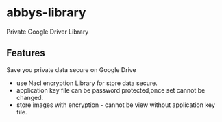 # abbys-library

Private Google Driver Library

## Features

Save you private data secure on Google Drive

- use Nacl encryption Library for store data secure.
- application key file can be password protected,once set cannot be changed.
- store images with encryption - cannot be view without application key file. 
